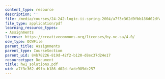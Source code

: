 ```yaml
---
content_type: resource
description: ''
file: /media/courses/24-242-logic-ii-spring-2004/a7f3c362d9fbb186d02dfade985dc257_hw1_solutions.pdf
file_type: application/pdf
learning_resource_types:
- Assignments
license: https://creativecommons.org/licenses/by-nc-sa/4.0/
ocw_type: OCWFile
parent_title: Assignments
parent_type: CourseSection
parent_uid: 84b78226-819d-42f2-b120-d8ec37d24e17
resourcetype: Document
title: hw1_solutions.pdf
uid: a7f3c362-d9fb-b186-d02d-fade985dc257
---
```

